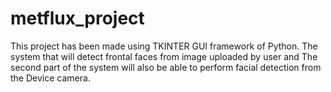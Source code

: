 # metflux_project
This project has been made using TKINTER GUI framework of Python. 
The system that will detect frontal faces from image uploaded by user and 
The second part of the system will also be able to perform facial detection from the Device camera.
